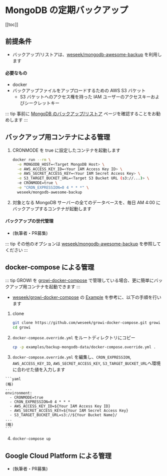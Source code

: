 # MongoDB の定期バックアップ

[[toc]]

## 前提条件

* バックアップ/リストアは、[weseek/mongodb-awesome-backup](https://github.com/weseek/mongodb-awesome-backup) を利用します

#### 必要なもの

* docker
* バックアップファイルをアップロードするための AWS S3 バケット
  * S3 バケットへのアクセス権を持った IAM ユーザーのアクセスキーおよびシークレットキー

::: tip
事前に [MongoDB のバックアップ/リストア](/ja/admin-guide/admin-cookbook/mongodb-backup.html) ページを確認することをお勧めします
:::

## バックアップ用コンテナによる管理

1. CRONMODE を true に設定したコンテナを起動します

    ```bash
    docker run --rm \
      -e MONGODB_HOST=<Target MongoDB Host> \
      -e AWS_ACCESS_KEY_ID=<Your IAM Access Key ID> \
      -e AWS_SECRET_ACCESS_KEY=<Your IAM Secret Access Key> \
      -e S3_TARGET_BUCKET_URL=<Target S3 Bucket URL (s3://...)> \
      -e CRONMODE=true \
      -e "CRON_EXPRESSION=0 4 * * *" \
      weseek/mongodb-awesome-backup
    ```

2. 対象となる MongoDB サーバーの全てのデータベースを、毎日 AM 4:00 にバックアップするコンテナが起動します

#### バックアップの世代管理

* (執筆者・PR募集)

::: tip
その他のオプションは [weseek/mongodb-awesome-backup](https://github.com/weseek/mongodb-awesome-backup) を参照してください
:::

## docker-compose による管理

::: tip
GROWI を [growi-docker-compose](/ja/admin-guide/getting-started/docker-compose.html) で管理している場合、更に簡単にバックアップ用コンテナを起動できます
:::

* [weseek/growi-docker-compose](https://github.com/weseek/growi-docker-compose/tree/master/examples/backup-mongodb-data) の [Example](https://github.com/weseek/growi-docker-compose/tree/master/examples/backup-mongodb-data) を参考に、以下の手順を行います

1. clone

    ```bash
    git clone https://github.com/weseek/growi-docker-compose.git growi
    cd growi
    ```

2. `docker-compose.override.yml` をルートディレクトリにコピー

    ```bash
    cp -p examples/backup-mongodb-data/docker-compose.override.yml .
    ```

<!-- textlint-disable weseek/sentence-length -->
3. `docker-compose.override.yml` を編集し、`CRON_EXPRESSION`, `AWS_ACCESS_KEY_ID`, `AWS_SECRET_ACCESS_KEY`, `S3_TARGET_BUCKET_URL`へ環境に合わせた値を入力します
<!-- textlint-enable weseek/sentence-length -->

    ```yaml
    (略)
    ...
    environment:
      - CRONMODE=true
      - CRON_EXPRESSION=0 4 * * *
      - AWS_ACCESS_KEY_ID=${Your IAM Access Key ID}
      - AWS_SECRET_ACCESS_KEY=${Your IAM Secret Access Key}
      - S3_TARGET_BUCKET_URL=s3://${Your Bucket Name}/
    ...
    (略)
    ```

4. ```bash
   docker-compose up
   ```

## Google Cloud Platform による管理

* (執筆者・PR募集)
